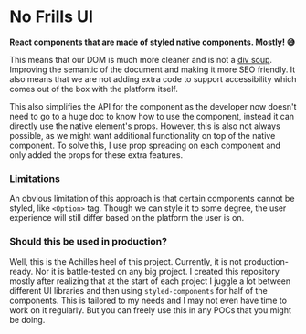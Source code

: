 # No Frills UI

**React components that are made of styled native components. Mostly! 😅**

This means that our DOM is much more cleaner and is not a [div soup](https://www.hackterms.com/div%20soup). Improving
the semantic of the document and making it more SEO friendly. It also means that we are not adding extra code to support
accessibility which comes out of the box with the platform itself.

This also simplifies the API for the component as the developer now doesn't need to go to a huge doc to know how to use
the component, instead it can directly use the native element's props. However, this is also not always possible, as we
might want additional functionality on top of the native component. To solve this, I use prop spreading on each component
and only added the props for these extra features.

### Limitations

An obvious limitation of this approach is that certain components cannot be styled, like `<Option>` tag. Though we can
style it to some degree, the user experience will still differ based on the platform the user is on.

### Should this be used in production?

Well, this is the Achilles heel of this project. Currently, it is not production-ready. Nor it is battle-tested on any big
project. I created this repository mostly after realizing that at the start of each project I juggle a lot between
different UI libraries and then using `styled-components` for half of the components. This is tailored to my needs and
I may not even have time to work on it regularly. But you can freely use this in any POCs that you might be doing.